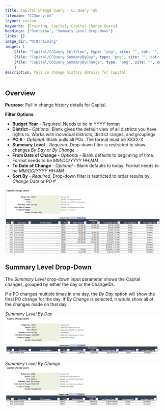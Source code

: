 ```yaml
---
title: Capital Change Query - CC Query Tab
filename: "CCQuery.md"
layout: custom
keywords: [Training, Capital, Capital Change Query]
headings: ["Overview", "Summary Level Drop-Down"]
links: []
image_dir: "WCNTraining"
images: [
	{file: "Capital/CCQuery_FullView", type: "png", site: "", cat: "", sub: "", report: "", ribbon: "", config: ""}, 
	{file: "Capital/CCQuery_SummaryByDay", type: "png", site: "", cat: "", sub: "", report: "", ribbon: "", config: ""}, 
	{file: "Capital/CCQuery_SummaryByChange", type: "png", site: "", cat: "", sub: "", report: "", ribbon: "", config: ""}
	]
description: Pull in change history details for Capital.
---
```


## Overview

**Purpose**:  Pull in change history details for Capital.

**Filter Options**:

* **Budget Year** - *Required*. Needs to be in YYYY format
* **District** - *Optional*. Blank gives the default view of all districts you have rights to. Works with individual districts, district ranges, and groupings
* **PO #** - *Optional*. Blank pulls all POs. The format must be XXXX-X
* **Summary Level** - *Required*. Drop-down filter is restricted to show changes *By Day* or *By Change*
* **From Date of Change** - *Optional* - Blank defaults to beginning of time. Format needs to be *MM/DD/YYYY HH:MM*
* **To Date of Change** - *Optional* - Blank defaults to today. Format needs to be *MM/DD/YYYY HH:MM*
* **Sort By** - *Required*. Drop-down filter is restricted to order results by *Change Date* or *PO #*

![](/images/WCNTraining/Capital/CCQuery_FullView.png)

## Summary Level Drop-Down

The *Summary Level* drop-down input parameter shows the Capital changes, grouped by either the day or the ChangeIDs. 

If a PO changes multiple times in one day, the *By Day* option will show the final PO change for the day. If *By Change* is selected, it would show all of the changes made on that day.

*Summary Level By Day*
![](/images/WCNTraining/Capital/CCQuery_SummaryByDay.png)

*Summary Level By Change*
![](/images/WCNTraining/Capital/CCQuery_SummaryByChange.png)
